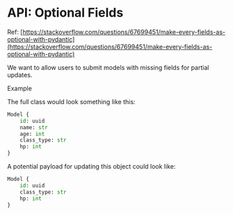 # API: Optional Fields

Ref: [https://stackoverflow.com/questions/67699451/make-every-fields-as-optional-with-pydantic](https://stackoverflow.com/questions/67699451/make-every-fields-as-optional-with-pydantic)

We want to allow users to submit models with missing fields for partial
updates.

Example

The full class would look something like this:

```python
Model {
    id: uuid
    name: str
    age: int
    class_type: str
    hp: int
}
```

A potential payload for updating this object could look like:

```python
Model {
    id: uuid
    class_type: str
    hp: int
}
```